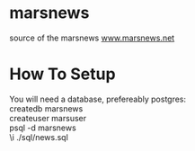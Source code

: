 marsnews
========

source of the marsnews www.marsnews.net


How To Setup
========
You will need a database, prefereably postgres:  
createdb marsnews   
createuser marsuser   
psql -d marsnews   
\i ./sql/news.sql






